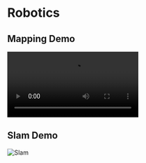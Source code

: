 # Robotics

## Mapping Demo
![Mapping](https://github.com/menna15/Robotics/blob/main/Demos/mapping.mp4)


## Slam Demo
![Slam](https://github.com/Faizun-Faria/Thief-Robber-Landlord-Police/blob/main/Preview/gif_english.gif)
